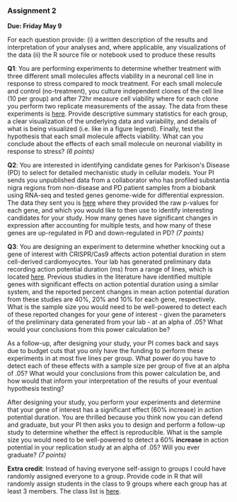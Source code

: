### Assignment 2

**Due:  Friday May 9**

For each question provide: 
(i) a written description of the results and interpretation of your analyses and, where applicable, any visualizations of the data
(ii) the R source file or notebook used to produce these results 

**Q1**: You are performing experiments to determine whether treatment with three different small molecules affects viability in a neuronal cell line in response to stress compared to mock treatment. For each small molecule and control (no-treatment), you culture independent clones of the cell line (10 per group) and after 72hr measure cell viability where for each clone you perform two replicate measurements of the assay.  The data from these experiments is <a href="https://docs.google.com/spreadsheets/d/12qtTMEZ7ZSVTKO78CAuxuxJXtNpOifDFnKxTwXFyFTM/edit?usp=sharing">here</a>.  Provide descriptive summary statistics for each group, a clear visualization of the underlying data and variability, and details of what is being visualized (i.e. like in a figure legend). Finally, test the hypothesis that each small molecule affects viability. What can you conclude about the effects of each small molecule on neuronal viability in response to stress? *(6 points)*

**Q2**:  You are interested in identifying candidate genes for Parkison's Disease (PD) to select for detailed mechanistic study in cellular models.  Your PI sends you unpublished data from a collaborator who has profiled substantia nigra regions from non-disease and PD patient samples from a biobank using RNA-seq and tested genes genome-wide for differential expression.  The data they sent you is <a href="https://docs.google.com/spreadsheets/d/1saf3PlPNx10EFZacOsfi_G3RfRQXCloYAJefbjUNZek/edit?usp=sharing">here</a> where they provided the raw p-values for each gene, and which you would like to then use to identify interesting candidates for your study.  How many genes have significant changes in expression after accounting for multiple tests, and how many of these genes are up-regulated in PD and down-regulated in PD? *(7 points)*   

**Q3**:  You are designing an experiment to determine whether knocking out a gene of interest with CRISPR/Cas9 affects action potential duration in stem cell-derived cardiomyocytes. Your lab has generated preliminary data recording action potential duration (ms) from a range of lines, which is located <a href="https://docs.google.com/spreadsheets/d/1jiY5nXkMHrHjbZ6LYKPhq0pAoeapli6fs-NfiykwGB8/edit?usp=sharing">here</a>. Previous studies in the literature have identified multiple genes with significant effects on action potential duration  using a similar system, and the reported percent changes in mean action potential duration from these studies are 40%, 20% and 10% for each gene, respectively. What is the sample size you would need to be well-powered to detect each of these reported changes for your gene of interest - given the parameters of the preliminary data generated from your lab - at an alpha of .05? What would your conclusions from this power calculation be?

As a follow-up, after designing your study, your PI comes back and says due to budget cuts that you only have the funding to perform these experiments in at most five lines per group. What power do you have to detect each of these effects with a sample size per group of five at an alpha of .05? What would your conclusions from this power calculation be, and how would that inform your interpretation of the results of your eventual hypothesis testing?

After designing your study, you perform your experiments and determine that your gene of interest has a significant effect (60% increase) in action potential duration. You are thrilled because you think now you can defend and graduate, but your PI then asks you to design and perform a follow-up study to determine whether the effect is reproducible. What is the sample size you would need to be well-powered to detect a 60% **increase** in action potential in your replication study at an alpha of .05? Will you ever graduate? *(7 points)*

**Extra credit**: Instead of having everyone self-assign to groups I could have randomly assigned everyone to a group. Provide code in R that will randomly assign students in the class to 9 groups where each group has at least 3 members. The class list is <a href="https://docs.google.com/spreadsheets/d/1tIgHFwJ_xkyqpZmORhqpDnP8-3gcru3CD29g4PNRqfY/edit?usp=sharing">here</a>.
